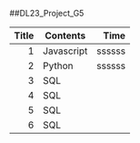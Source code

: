##DL23_Project_G5

| Title | Contents |Time| 
|-----:|-----------|-----:|
|     1| Javascript|ssssss|
|     2| Python    |ssssss|
|     3| SQL       |
|     4| SQL       |
|     5| SQL       |
|     6| SQL       |
